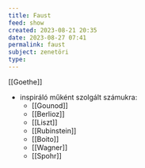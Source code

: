```yaml
---
title: Faust
feed: show
created: 2023-08-21 20:35
date: 2023-08-27 07:41
permalink: faust
subject: zenetöri
type: 
---
```

[[Goethe]]

- inspiráló műként szolgált számukra:
	- [[Gounod]]
	- [[Berlioz]]
	- [[Liszt]]
	- [[Rubinstein]]
	- [[Boito]]
	- [[Wagner]]
	- [[Spohr]]